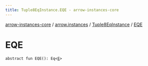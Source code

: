 ```yaml
---
title: Tuple8EqInstance.EQE - arrow-instances-core
---
```


[arrow-instances-core](../../index.html) / [arrow.instances](../index.html) / [Tuple8EqInstance](index.html) / [EQE](./-e-q-e.html)

# EQE

`abstract fun EQE(): Eq<`[`E`](index.html#E)`>`